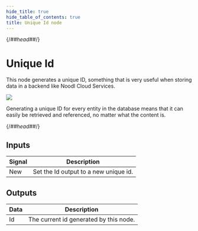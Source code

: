 ```yaml
---
hide_title: true
hide_table_of_contents: true
title: Unique Id node
---
```


{/*##head##*/}

# Unique Id

This node generates a unique ID, something that is very useful when storing data in a backend like Noodl Cloud Services.

<div className="ndl-image-with-background l">

![](/nodes/utilities/unique-id/unique-id.png)

</div>

Generating a unique ID for every entity in the database means that it can easily be retrieved and referenced, no matter what the content is.

{/*##head##*/}

## Inputs

| Signal                                  | Description                           |
| --------------------------------------- | ------------------------------------- |
| <span className="ndl-signal">New</span> | Set the Id output to a new unique id. |

## Outputs

| Data                                 | Description                            |
| ------------------------------------ | -------------------------------------- |
| <span className="ndl-data">Id</span> | The current id generated by this node. |
